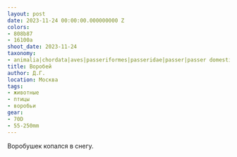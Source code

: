 ```yaml
---
layout: post
date: 2023-11-24 00:00:00.000000000 Z
colors:
- 808b87
- 16100a
shoot_date: 2023-11-24
taxonomy:
- animalia|chordata|aves|passeriformes|passeridae|passer|passer domesticus
title: Воробей
author: Д.Г.
location: Москва
tags:
- животные
- птицы
- воробьи
gear:
- 70D
- 55-250mm
---
```

Воробушек копался в снегу.

